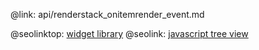 @link: api/renderstack_onitemrender_event.md

@seolinktop: [widget library](https://webix.com)
@seolink: [javascript tree view](https://webix.com/widget/tree/)